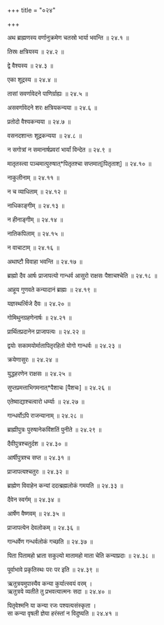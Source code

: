 +++
title = "०२४"

+++

अथ ब्राह्मणस्य वर्णानुक्रमेण चतस्रो भार्या भवन्ति ॥ २४.१ ॥

तिस्रः क्षत्रियस्य ॥ २४.२ ॥

द्वे वैश्यस्य ॥ २४.३ ॥

एका शूद्रस्य ॥ २४.४ ॥

तासां सवर्णावेदने पाणिर्ग्राह्यः ॥ २४.५ ॥

असवर्णावेदने शरः क्षत्रियकन्यया ॥ २४.६ ॥

प्रतोदो वैश्यकन्यया ॥ २४.७ ॥

वसनदशान्तः शूद्रकन्यया ॥ २४.८ ॥

न सगोत्रां न समानार्षप्रवरां भार्यां विन्देत ॥ २४.९ ॥

मातृतस्त्वा पञ्चमात्पुरुषात्*पितृतश्चा सप्तमात्[पितृताश्] ॥ २४.१० ॥

नाकुलीनाम् ॥ २४.११ ॥

न च व्याधिताम् ॥ २४.१२ ॥

नाधिकाङ्गीम् ॥ २४.१३ ॥

न हीनाङ्गीम् ॥ २४.१४ ॥

नातिकपिलाम् ॥ २४.१५ ॥

न वाचाटाम् ॥ २४.१६ ॥

अथाष्टौ विवाहा भवन्ति ॥ २४.१७ ॥

ब्राह्मो दैव आर्षः प्राजापत्यो गान्धर्व आसुरो राक्षसः पैशाचश्चेति ॥ २४.१८ ॥

आहूय गुणवते कन्यादानं ब्राह्मः ॥ २४.१९ ॥

यज्ञस्थर्त्विजे दैवः ॥ २४.२० ॥

गोमिथुनग्रहणेनार्षः ॥ २४.२१ ॥

प्रार्थितप्रदानेन प्राजापत्यः ॥ २४.२२ ॥

द्वयोः सकामयोर्मातापितृरहितो योगो गान्धर्वः ॥ २४.२३ ॥

क्रयेणासुरः ॥ २४.२४ ॥

युद्धहरणेन राक्षसः ॥ २४.२५ ॥

सुप्तप्रमत्ताभिगमनात्*पैशाचः [पैशचः] ॥ २४.२६ ॥

एतेष्वाद्याश्चत्वारो धर्म्याः ॥ २४.२७ ॥

गान्धर्वोऽपि राजन्यानाम् ॥ २४.२८ ॥

ब्राह्मीपुत्रः पुरुषानेकविंशतिं पुनीते ॥ २४.२९ ॥

दैवीपुत्रश्चतुर्दश ॥ २४.३० ॥

आर्षीपुत्रश्च सप्त ॥ २४.३१ ॥

प्राजापत्यश्चतुरः ॥ २४.३२ ॥

ब्राह्मेण विवाहेन कन्यां ददत्ब्रह्मलोकं गमयति ॥ २४.३३ ॥

दैवेन स्वर्गम् ॥ २४.३४ ॥

आर्षेण वैष्णवम् ॥ २४.३५ ॥

प्राजापत्येन देवलोकम् ॥ २४.३६ ॥

गान्धर्वेण गन्धर्वलोकं गच्छति ॥ २४.३७ ॥

पिता पितामहो भ्राता सकुल्यो मातामहो माता चेति कन्याप्रदाः ॥ २४.३८ ॥

पूर्वाभावे प्रकृतिस्थः परः पर इति ॥ २४.३९ ॥

ऋतुत्रयमुपास्यैव कन्या कुर्यात्स्वयं वरम्  ।  
ऋतुत्रये व्यतीते तु प्रभवत्यात्मनः सदा  ॥ २४.४० ॥

पितृवेश्मनि या कन्या रजः पश्यत्यसंस्कृता  ।  
सा कन्या वृषली ज्ञेया हरंस्तां न विदुष्यति  ॥ २४.४१ ॥


